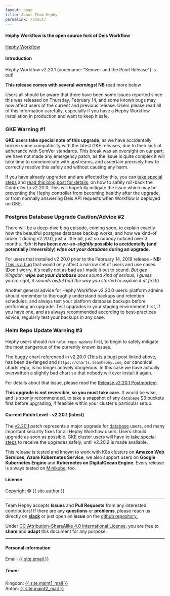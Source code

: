 ```yaml
---
layout: page
title: About Team Hephy
permalink: /about/
---
```


#### Hephy Workflow is the open source fork of Deis Workflow

[Hephy Workflow](https://web.teamhephy.com)

#### Introduction

Hephy Workflow v2.20.1 (codename: "Semver and the Point Release") is out!

**This release comes with several *warnings!* NB** read more below

Users all should be aware that there have been some issues reported since this
was released on Thursday, February 14, and some known bugs may now affect users
of the current and previous release. Users please read all of this information
carefully, especially if you have a Hephy Workflow installation in production
and want to keep it safe.

### **GKE Warning** #1

**GKE users take special note of this upgrade**, as we have accidentally broken
some compatibility with the latest GKE releases, due to their lack of adherance
with SemVer standards. This break was an oversight on our part; we have not
made any emergency patch, as the issue is quite complex it will take time to
communicate with upstreams, and ascertain precisely how to correctly resolve
this safely and without causing any harm.

If you have already upgraded and are affected by this, you can [take special steps][] and [read this blog post for details][],
on how to safely roll-back the Controller to v2.20.0. This will hopefully
mitigate the issue which may be preventing the Hephy controller from becoming
healthy after the upgrade, or from normally answering Deis API requests when
Workflow is deployed on GKE.

### **Postgres Database Upgrade** Caution/Advice #2

There will be a deep-dive blog episode, coming soon, to explain exactly how
the beautiful postgres database backup works, and how we kind-of broke it
during v2.20.0, just a little bit, just so nobody noticed over 3 months.
*tl;dr:* **it has been _ever-so-slightly_ possible to accidentally (and
potentially irreversibly) *wipe out your database* during an upgrade.**

For users that installed v2.20.0 prior to the February 14, 2019 release - **NB:**
[This is a bug][] that would only affect a narrow set of users and use cases. (Don't
worry, it's really not as bad as I made it out to sound. *But gee Kingdon,
**wipe out your database** does sound kind of serious, I guess you're right, it
sounds awful bad the way you started to explain it at first!*)

Another general advice for Hephy Workflow v2.20.0 users: platform admins should
remember to thoroughly understand backups and retention schedules, and always
test your platform database backups before performing an upgrade. Test upgrades
in your staging environment first, if you have one, and as always recommended
according to best-practices advice, regularly test your backups in any case.

### Helm Repo Update **Warning** #3

Hephy users should run `helm repo update` first, to begin to safely mitigate
the most dangerous of the currently known issues.

The buggy chart referenced in v2.20.0 ([This is a bug][]) post linked above,
has been de-fanged and `https://charts.teamhephy.com`, our canonical charts
repo, is no longer actively dangerous. In this case we have actually
overwritten a slightly bad chart so that nobody will ever install it again.

For details about that issue, please read the [Release v2.20.1 Postmortem](/blog/posts/announcements/release-v2-20-1-postmortem).

**This upgrade is not reversible, so you must take care.** It would be wise,
and is stronly recommended, to take a snapshot of any `database` S3 buckets
first before upgrading, if feasible within your cluster's particular setup.

#### Current Patch Level - v2.20.1 (latest)

The [v2.20.1][] patch represents a major upgrade for [database](https://github.com/teamhephy/postgres)
users, and many important security fixes for all Hephy Workflow users. Users
should upgrade as soon as possible. GKE cluster users will have to [take special steps][]
to receive the upgrades safely, until v2.20.2 is made available.

This release is tested and known to work with K8s clusters on <b>Amazon Web Services</b>, <b>Azure Kubernetes Service</b>, we also support users on <b>Google Kubernetes Engine</b> and <b>Kubernetes on DigitalOcean Engine</b>.  Every release is always tested on <a href="https://github.com/kubernetes/minikube">Minikube</a>, too.

#### License

Copyright&nbsp;&copy;&nbsp;{{ site.author }}

- - -

Team Hephy accepts <b>Issues</b> and <b>Pull Requests</b> from any interested contributors!  If there are any <b>questions</b> or <b>problems</b>, please reach us directly on <b><a href="https://slack.teamhephy.info">slack</a></b>
or just open an <b>issue</b> on the <a href="https://github.com/teamhephy/workflow">github repository.</a>

Under [CC Attribution-ShareAlike 4.0 International License](https://creativecommons.org/licenses/by-sa/4.0/), you are free to <b>share</b> and <b>adapt</b> this document for any purpose.

- - -

#### Personal information

Email: <a href="mailto:{{ site.email }}">{{ site.email }}</a>

##### Team:

Kingdon: <a href="mailto:{{ site.maint1_mail }}">{{ site.maint1_mail }}</a><br/>
Anton: <a href="mailto:{{ site.maint2_mail }}">{{ site.maint2_mail }}</a>

[v2.20.1]: https://github.com/teamhephy/workflow/releases/tag/v2.20.1
[v2.20.0]: https://github.com/teamhephy/workflow/releases/tag/v2.20.0
[v2.19.4]: https://github.com/teamhephy/workflow/releases/tag/v2.19.4
[This is a bug]: /blog/posts/announcements/release-v2-20-1-postmortem#description-of-the-bug
[take special steps]: /blog/posts/announcements/rollback-v2-20-1-v2-20-0-controller-GKE-bug#the-fallout-from-automatic-upgrading-of-platform-database
[read this blog post for details]: /blog/posts/announcements/rollback-v2-20-1-v2-20-0-controller-GKE-bug
